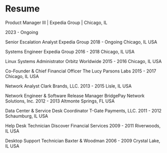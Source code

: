 # Resume

Product Manager III | Expedia Group | Chicago, IL

2023 - Ongoing

Senior Escalation Analyst
Expedia Group
2018 - Ongoing
Chicago, IL USA

Systems Engineer
Expedia Group
2016 - 2018
Chicago, IL USA

Linux Systems Administrator
Orbitz Worldwide
2015 - 2016
Chicago, IL USA 

Co-Founder & Chief Financial Officer 
The Lucy Parsons Labs
2015 - 2017
Chicago, IL USA

Network Analyst
Clark Brands, LLC.
2013 - 2015
Lisle, IL USA

Network Engineer & Software Release Manager
BridgePay Network Solutions, Inc.
2012 - 2013
Altmonte Springs, FL USA

Data Center & Service Desk Coordinator
T-Gate Payments, LLC.
2011 - 2012
Schaumburg, IL USA

Help Desk Technician
Discover Financial Services
2009 - 2011
Riverwoods, IL USA

Desktop Support Technician
Baxter & Woodman
2006 - 2009
Crystal Lake, IL USA
